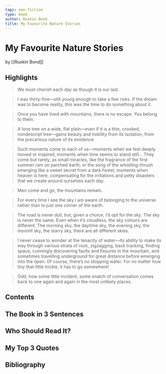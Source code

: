 ```yaml
---
tags: non-fiction
type: book
author: Ruskin Bond
title: My Favourite Nature Stories
---
```


# My Favourite Nature Stories
by [[Ruskin Bond]]

## Highlights
> We must cherish each day as though it is our last.

> I was thirty-five—still young enough to take a few risks. If the dream was to become reality, this was the time to do something about it.

> Once you have lived with mountains, there is no escape. You belong to them.

> A lone tree on a wide, flat plain—even if it is a thin, crooked, nondescript tree—gains beauty and nobility from its isolation, from the precarious nature of its existence.

> Such moments come to each of us—moments when we feel deeply moved or inspired, moments when time seems to stand still… They come but rarely, as small miracles, like the fragrance of the first summer ram on parched earth, or the song of the whistling-thrush emerging like a sweet secret from a dark forest; moments when heaven is here, compensating for the irritations and petty disasters that we create around ourselves each day.

> Men come and go, the mountains remain.

> For every time I see the sky I am aware of belonging to the universe rather than to just one corner of the earth.

> The road is never dull, but, given a choice, I’d opt for the sky. The sky is never the same. Even when it’s cloudless, the sky colours are different. The morning sky, the daytime sky, the evening sky, the moonlit sky, the starry sky, there are all different skies.

> I never cease to wonder at the tenacity of water—its ability to make its way through various strata of rock, zigzagging, back tracking, finding space, cunningly discovering faults and fissures in the mountain, and sometimes travelling underground for great distance before emerging into the open. Of course, there’s no stopping water. For no matter how tiny that little trickle, it has to go somewhere!

> Odd, how some little incident, some snatch of conversation comes back to one again and again in the most unlikely places.

## Contents

## The Book in 3 Sentences 

## Who Should Read It?

## My Top 3 Quotes

## Bibliography
